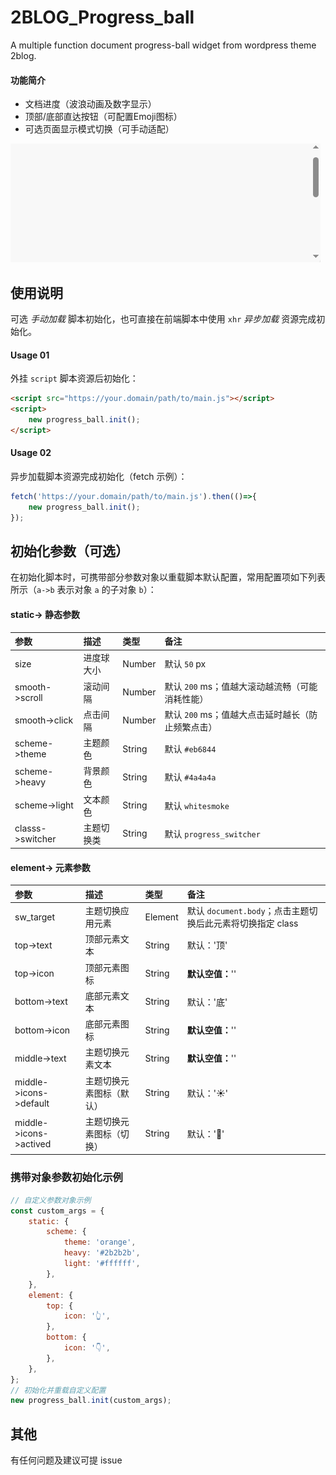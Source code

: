 # 2BLOG_Progress_ball
A multiple function document progress-ball widget from wordpress theme 2blog.

#### 功能简介

- 文档进度（波浪动画及数字显示）
- 顶部/底部直达按钮（可配置Emoji图标）
- 可选页面显示模式切换（可手动适配）

![2blog_widget](https://raw.githubusercontent.com/2Broear/2BLOG_Progress_ball/main/2blog_progress_ball.gif "2blog progress ball")

## 使用说明
可选 _手动加载_ 脚本初始化，也可直接在前端脚本中使用 `xhr` _异步加载_ 资源完成初始化。
#### Usage 01
外挂 `script` 脚本资源后初始化：
```html
<script src="https://your.domain/path/to/main.js"></script>
<script>
    new progress_ball.init();
</script>
```
#### Usage 02
异步加载脚本资源完成初始化（fetch 示例）：
```javascript
fetch('https://your.domain/path/to/main.js').then(()=>{
    new progress_ball.init();
});
```
## 初始化参数（可选）
在初始化脚本时，可携带部分参数对象以重载脚本默认配置，常用配置项如下列表所示（`a->b` 表示对象 `a` 的子对象 `b`）：

#### static-> 静态参数

| 参数 | 描述 | 类型 | 备注 |
| :---- | :---- | :---- | :---- |
| size | 进度球大小 | Number | 默认 `50` px |
| smooth->scroll | 滚动间隔 | Number | 默认 `200` ms；值越大滚动越流畅（可能消耗性能） |
| smooth->click | 点击间隔 | Number | 默认 `200` ms；值越大点击延时越长（防止频繁点击） |
| scheme->theme | 主题颜色 | String | 默认 `#eb6844` |
| scheme->heavy | 背景颜色 | String | 默认 `#4a4a4a` |
| scheme->light | 文本颜色 | String | 默认 `whitesmoke` |
| classs->switcher | 主题切换类 | String | 默认 `progress_switcher` |

#### element-> 元素参数

| 参数 | 描述 | 类型 | 备注 |
| :---- | :---- | :---- | :---- |
| sw_target | 主题切换应用元素 | Element | 默认 `document.body`；点击主题切换后此元素将切换指定 class |
| top->text | 顶部元素文本 | String | 默认：'顶' |
| top->icon | 顶部元素图标 | String | __默认空值：__'' |
| bottom->text | 底部元素文本 | String | 默认：'底' |
| bottom->icon | 底部元素图标 | String | __默认空值：__'' |
| middle->text | 主题切换元素文本 | String | __默认空值：__'' |
| middle->icons->default | 主题切换元素图标（默认） | String | 默认：'☀️' |
| middle->icons->actived | 主题切换元素图标（切换） | String | 默认：'🌙' |

### 携带对象参数初始化示例
```javascript
// 自定义参数对象示例
const custom_args = {
    static: {
        scheme: {
            theme: 'orange',
            heavy: '#2b2b2b',
            light: '#ffffff',
        },
    },
    element: {
        top: {
            icon: '👆',
        },
        bottom: {
            icon: '👇',
        },
    },
};
// 初始化并重载自定义配置
new progress_ball.init(custom_args);
```

## 其他
有任何问题及建议可提 issue
